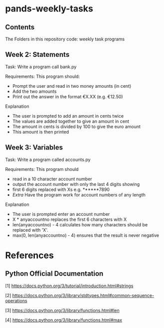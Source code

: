 # pands-weekly-tasks

## Contents
The Folders in this repository
code: weekly task programs

## Week 2: Statements
Task: Write a program call bank.py

Requirements: This program should:
- Prompt the user and read in two money amounts (in cent)
- Add the two amounts
- Print out the answer in the format €X.XX (e.g. €12.50)

Explanation
- The user is prompted to add an amount in cents twice
- The values are added together to give an amount in cent
- The amount in cents is divided by 100 to give the euro amount
- This amount is then printed


## Week 3: Variables
Task: Write a program called accounts.py

Requirements: This program should
- read in a 10 character account number 
- output the account number with only the last 4 digits showing
- first 6 digits replaced with Xs e.g. ******7890
- *Extra* Have the program work for account numbers of any length

Explanation
- The user is prompted enter an account number
- X * anyaccountno replaces the first 6 characters with X
- len(anyaccountno) - 4 calculates how many characters should be replaced with 'X'.
- max(0, len(anyaccountno) - 4) ensures that the result is never negative

# References
## Python Official Documentation
[1] https://docs.python.org/3/tutorial/introduction.html#strings

[2] https://docs.python.org/3/library/stdtypes.html#common-sequence-operations

[3] https://docs.python.org/3/library/functions.html#len

[4] https://docs.python.org/3/library/functions.html#max
